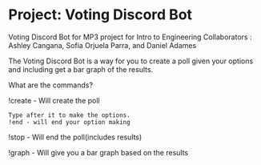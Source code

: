 # Project: Voting Discord Bot

Voting Discord Bot for MP3 project for Intro to Engineering 
Collaborators : Ashley Cangana, Sofia Orjuela Parra, and Daniel Adames 

The Voting Discord Bot is a way for you to create a poll given your options and including get
a bar graph of the results. 

What are the commands? 

!create - Will create the poll 

    Type after it to make the options.
    !end - will end your option making
    
!stop - Will end the poll(includes results) 

!graph - Will give you a bar graph based on the results
